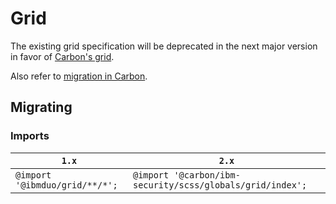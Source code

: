 # Grid

The existing grid specification will be deprecated in the next major version in favor of [Carbon's grid](https://github.com/carbon-design-system/carbon/tree/master/packages/grid#usage).

Also refer to [migration in Carbon](https://github.com/carbon-design-system/carbon/blob/master/docs/migration/10.x-grid.md).

## Migrating

### Imports

| `1.x`                          | `2.x`                                                     |
| ------------------------------ | --------------------------------------------------------- |
| `@import '@ibmduo/grid/**/*';` | `@import '@carbon/ibm-security/scss/globals/grid/index';` |
